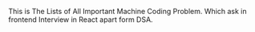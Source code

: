 This is The Lists of All Important Machine Coding Problem. Which ask in frontend Interview in React apart form DSA.
